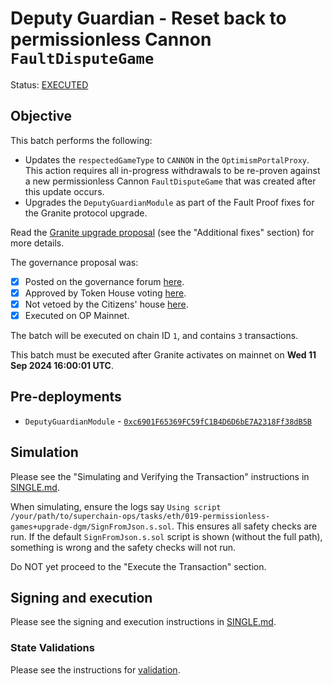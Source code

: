 # Deputy Guardian - Reset back to permissionless Cannon `FaultDisputeGame`

Status: [EXECUTED](https://etherscan.io/tx/0x592e73fdf57e7cc2c51cfaafa891fe91164d125b7943aa26a15285276de27509)

## Objective

This batch performs the following:

- Updates the `respectedGameType` to `CANNON` in the `OptimismPortalProxy`. This action requires all in-progress withdrawals to be re-proven against a new permissionless Cannon `FaultDisputeGame` that was created after this update occurs.
- Upgrades the `DeputyGuardianModule` as part of the Fault Proof fixes for the Granite protocol upgrade.

Read the [Granite upgrade proposal](https://gov.optimism.io/t/upgrade-proposal-10-granite-network-upgrade/8733#p-39463-additional-fixes-7) (see the "Additional fixes" section) for more details.

The governance proposal was:

- [x] Posted on the governance forum [here](https://gov.optimism.io/t/upgrade-proposal-10-granite-network-upgrade/8733).
- [x] Approved by Token House voting [here](https://vote.optimism.io/proposals/46514799174839131952937755475635933411907395382311347042580299316635260952272).
- [x] Not vetoed by the Citizens' house [here](https://snapshot.org/#/citizenshouse.eth/proposal/0xb0c109d7f68d3cb1054a50f55556d1820e517129b4b53774cb9ca32e0eabe3a4).
- [x] Executed on OP Mainnet.

The batch will be executed on chain ID `1`, and contains `3` transactions.

This batch must be executed after Granite activates on mainnet on **Wed 11 Sep 2024 16:00:01 UTC**.

## Pre-deployments

- `DeputyGuardianModule` - [`0xc6901F65369FC59fC1B4D6D6bE7A2318Ff38dB5B`](https://etherscan.io/address/0xc6901F65369FC59fC1B4D6D6bE7A2318Ff38dB5B)


## Simulation

Please see the "Simulating and Verifying the Transaction" instructions in [SINGLE.md](../../../SINGLE.md).

When simulating, ensure the logs say `Using script /your/path/to/superchain-ops/tasks/eth/019-permissionless-games+upgrade-dgm/SignFromJson.s.sol`. This ensures all safety checks are run. If the default `SignFromJson.s.sol` script is shown (without the full path), something is wrong and the safety checks will not run.

Do NOT yet proceed to the "Execute the Transaction" section.

## Signing and execution

Please see the signing and execution instructions in [SINGLE.md](../../../SINGLE.md).

### State Validations

Please see the instructions for [validation](./VALIDATION.md).
